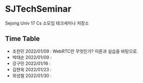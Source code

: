 # SJTechSeminar
Sejong Univ 17 Cs 소모임 테크세미나 저장소 

## Time Table
 - 조찬민 2022/01/09 : WebRTC란 무엇인가? 이론과 실습을 바탕으로. 
 - 박태순 2022/01/09 : 
 - 강구민 2022/01/16 :
 - 김현욱 2022/01/23 : 
 - 위성철 2022/01/30 :
